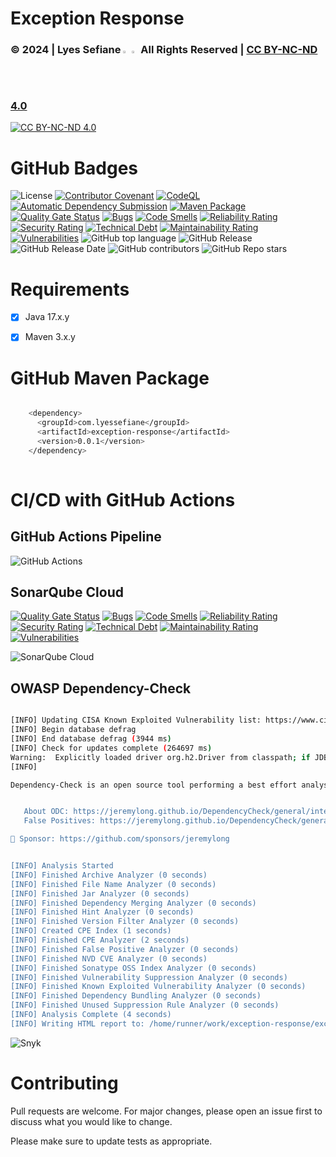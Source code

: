 # Exception Response

### © 2024 | Lyes Sefiane <img src="https://raw.githubusercontent.com/wiki/lyes-sefiane/grocery-items-management-application/images/algeria-flag-icon.png" width="2%"> <img src="https://raw.githubusercontent.com/wiki/lyes-sefiane/grocery-items-management-application/images/canada-flag-icon.png" width="2%"> All Rights Reserved | [CC BY-NC-ND 4.0](https://creativecommons.org/licenses/by-nc-nd/4.0/)

[![CC BY-NC-ND 4.0][cc-by-nc-nd-image]][cc-by-nc-nd]

[cc-by-nc-nd]: http://creativecommons.org/licenses/by-nc-nd/4.0/
[cc-by-nc-nd-image]: https://licensebuttons.net/l/by-nc-nd/4.0/88x31.png
[cc-by-nc-nd-shield]: https://img.shields.io/badge/License-CC%20BY--NC--ND%204.0-lightgrey.svg

# GitHub Badges

![License](https://img.shields.io/static/v1?label=License&message=CC-BY-NC-ND-4.0&color=green)
[![Contributor Covenant](https://img.shields.io/badge/Contributor%20Covenant-2.1-4baaaa.svg)](code_of_conduct.md)
[![CodeQL](https://github.com/lyes-sefiane/exception-response/actions/workflows/github-code-scanning/codeql/badge.svg)](https://github.com/lyes-sefiane/exception-response/actions/workflows/github-code-scanning/codeql)
[![Automatic Dependency Submission](https://github.com/lyes-sefiane/exception-response/actions/workflows/dependency-graph/auto-submission/badge.svg)](https://github.com/lyes-sefiane/exception-response/actions/workflows/dependency-graph/auto-submission)
[![Maven Package](https://github.com/lyes-sefiane/exception-response/actions/workflows/maven-publish.yml/badge.svg)](https://github.com/lyes-sefiane/exception-response/actions/workflows/maven-publish.yml)
[![Quality Gate Status](https://sonarcloud.io/api/project_badges/measure?project=lyes-sefiane_exception-response&metric=alert_status)](https://sonarcloud.io/summary/new_code?id=lyes-sefiane_exception-response)
[![Bugs](https://sonarcloud.io/api/project_badges/measure?project=lyes-sefiane_exception-response&metric=bugs)](https://sonarcloud.io/summary/new_code?id=lyes-sefiane_exception-response)
[![Code Smells](https://sonarcloud.io/api/project_badges/measure?project=lyes-sefiane_exception-response&metric=code_smells)](https://sonarcloud.io/summary/new_code?id=lyes-sefiane_exception-response)
[![Reliability Rating](https://sonarcloud.io/api/project_badges/measure?project=lyes-sefiane_exception-response&metric=reliability_rating)](https://sonarcloud.io/summary/new_code?id=lyes-sefiane_exception-response)
[![Security Rating](https://sonarcloud.io/api/project_badges/measure?project=lyes-sefiane_exception-response&metric=security_rating)](https://sonarcloud.io/summary/new_code?id=lyes-sefiane_exception-response)
[![Technical Debt](https://sonarcloud.io/api/project_badges/measure?project=lyes-sefiane_exception-response&metric=sqale_index)](https://sonarcloud.io/summary/new_code?id=lyes-sefiane_exception-response)
[![Maintainability Rating](https://sonarcloud.io/api/project_badges/measure?project=lyes-sefiane_exception-response&metric=sqale_rating)](https://sonarcloud.io/summary/new_code?id=lyes-sefiane_exception-response)
[![Vulnerabilities](https://sonarcloud.io/api/project_badges/measure?project=lyes-sefiane_exception-response&metric=vulnerabilities)](https://sonarcloud.io/summary/new_code?id=lyes-sefiane_exception-response)
![GitHub top language](https://img.shields.io/github/languages/top/lyes-sefiane/exception-response)
![GitHub Release](https://img.shields.io/github/v/release/lyes-sefiane/exception-response)
![GitHub Release Date](https://img.shields.io/github/release-date/lyes-sefiane/exception-response)
![GitHub contributors](https://img.shields.io/github/contributors/lyes-sefiane/exception-response)
![GitHub Repo stars](https://img.shields.io/github/stars/lyes-sefiane/exception-response?style=social)

# Requirements

- [x] Java 17.x.y

- [x] Maven 3.x.y



# GitHub Maven Package

```bash

    <dependency>
      <groupId>com.lyessefiane</groupId>
      <artifactId>exception-response</artifactId>
      <version>0.0.1</version>
    </dependency>
    
```
# CI/CD with GitHub Actions

## GitHub Actions Pipeline

<img title="GitHub Actions" alt="GitHub Actions" src="https://raw.githubusercontent.com/wiki/lyes-sefiane/exception-response/images/lyes-sefiane-maven-publish.PNG">

## SonarQube Cloud

[![Quality Gate Status](https://sonarcloud.io/api/project_badges/measure?project=lyes-sefiane_exception-response&metric=alert_status)](https://sonarcloud.io/summary/new_code?id=lyes-sefiane_exception-response)
[![Bugs](https://sonarcloud.io/api/project_badges/measure?project=lyes-sefiane_exception-response&metric=bugs)](https://sonarcloud.io/summary/new_code?id=lyes-sefiane_exception-response)
[![Code Smells](https://sonarcloud.io/api/project_badges/measure?project=lyes-sefiane_exception-response&metric=code_smells)](https://sonarcloud.io/summary/new_code?id=lyes-sefiane_exception-response)
[![Reliability Rating](https://sonarcloud.io/api/project_badges/measure?project=lyes-sefiane_exception-response&metric=reliability_rating)](https://sonarcloud.io/summary/new_code?id=lyes-sefiane_exception-response)
[![Security Rating](https://sonarcloud.io/api/project_badges/measure?project=lyes-sefiane_exception-response&metric=security_rating)](https://sonarcloud.io/summary/new_code?id=lyes-sefiane_exception-response)
[![Technical Debt](https://sonarcloud.io/api/project_badges/measure?project=lyes-sefiane_exception-response&metric=sqale_index)](https://sonarcloud.io/summary/new_code?id=lyes-sefiane_exception-response)
[![Maintainability Rating](https://sonarcloud.io/api/project_badges/measure?project=lyes-sefiane_exception-response&metric=sqale_rating)](https://sonarcloud.io/summary/new_code?id=lyes-sefiane_exception-response)
[![Vulnerabilities](https://sonarcloud.io/api/project_badges/measure?project=lyes-sefiane_exception-response&metric=vulnerabilities)](https://sonarcloud.io/summary/new_code?id=lyes-sefiane_exception-response)

<img title="SonarQube Cloud" alt="SonarQube Cloud" src="https://raw.githubusercontent.com/wiki/lyes-sefiane/exception-response/images/lyes-sefiane-sonarcloud-analysis.PNG">


## OWASP Dependency-Check

```bash

[INFO] Updating CISA Known Exploited Vulnerability list: https://www.cisa.gov/sites/default/files/feeds/known_exploited_vulnerabilities.json
[INFO] Begin database defrag
[INFO] End database defrag (3944 ms)
[INFO] Check for updates complete (264697 ms)
Warning:  Explicitly loaded driver org.h2.Driver from classpath; if JDBCv4 service loading is supported by the driver you should remove the dbDriver configuration
[INFO] 

Dependency-Check is an open source tool performing a best effort analysis of 3rd party dependencies; false positives and false negatives may exist in the analysis performed by the tool. Use of the tool and the reporting provided constitutes acceptance for use in an AS IS condition, and there are NO warranties, implied or otherwise, with regard to the analysis or its use. Any use of the tool and the reporting provided is at the user's risk. In no event shall the copyright holder or OWASP be held liable for any damages whatsoever arising out of or in connection with the use of this tool, the analysis performed, or the resulting report.


   About ODC: https://jeremylong.github.io/DependencyCheck/general/internals.html
   False Positives: https://jeremylong.github.io/DependencyCheck/general/suppression.html

💖 Sponsor: https://github.com/sponsors/jeremylong


[INFO] Analysis Started
[INFO] Finished Archive Analyzer (0 seconds)
[INFO] Finished File Name Analyzer (0 seconds)
[INFO] Finished Jar Analyzer (0 seconds)
[INFO] Finished Dependency Merging Analyzer (0 seconds)
[INFO] Finished Hint Analyzer (0 seconds)
[INFO] Finished Version Filter Analyzer (0 seconds)
[INFO] Created CPE Index (1 seconds)
[INFO] Finished CPE Analyzer (2 seconds)
[INFO] Finished False Positive Analyzer (0 seconds)
[INFO] Finished NVD CVE Analyzer (0 seconds)
[INFO] Finished Sonatype OSS Index Analyzer (0 seconds)
[INFO] Finished Vulnerability Suppression Analyzer (0 seconds)
[INFO] Finished Known Exploited Vulnerability Analyzer (0 seconds)
[INFO] Finished Dependency Bundling Analyzer (0 seconds)
[INFO] Finished Unused Suppression Rule Analyzer (0 seconds)
[INFO] Analysis Complete (4 seconds)
[INFO] Writing HTML report to: /home/runner/work/exception-response/exception-response/target/dependency-check-report.html


```

<img title="Snyk" alt="Snyk" src="https://raw.githubusercontent.com/wiki/lyes-sefiane/exception-response/images/lyes-sefiane-dependency-check.PNG">


# Contributing

Pull requests are welcome. For major changes, please open an issue first to discuss what you would like to change.

Please make sure to update tests as appropriate.